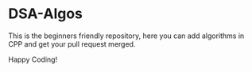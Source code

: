 # DSA-Algos

This is the beginners friendly repository, here you can add algorithms in CPP and get your pull request merged.

Happy Coding!